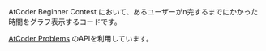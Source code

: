 AtCoder Beginner Contest において、あるユーザーがn完するまでにかかった時間をグラフ表示するコードです。

[AtCoder Problems](https://kenkoooo.com/atcoder/#/table/) のAPIを利用しています。
